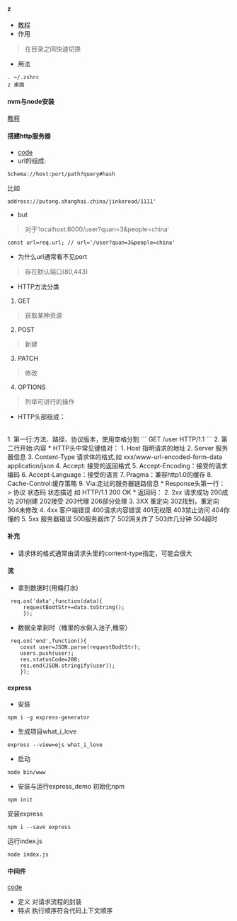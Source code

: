 #### z
* [教程](https://xiedaimala.com/tasks/11ad5683-7e18-4883-879d-8425e6a6ceb7/video_tutorials/d044ad5f-102b-4417-821c-015675d104c8)
* 作用
> 在目录之间快速切换
* 用法
```
. ~/.zshrc
z 桌面
```
#### nvm与node安装
[教程](https://xiedaimala.com/tasks/09e02796-29a6-4e4b-90f1-122d4dcdcacc/text_tutorials/7484ad66-f446-4c22-af5d-7ece2f731303)

#### 搭建http服务器
* [code](https://github.com/Hanqing1996/nodejs-learning/blob/master/simple_http_server.js)
* url的组成:
```
Schema://host:port/path?query#hash
```
比如
```
address://putong.shanghai.china/jinkeroad/1111'
```
* but
> 对于‘localhost:8000/user?quan=3&people=china‘
```
const url=req.url; // url='/user?quan=3&people=china'
```
* 为什么url通常看不见port
> 存在默认端口(80,443)
* HTTP方法分类
1. GET 
> 获取某种资源
2. POST
> 新建
3. PATCH
> 修改
4. OPTIONS
> 列举可进行的操作

* HTTP头部组成：
<br>
1. 第一行:方法、路径、协议版本，使用空格分割
```
GET /user HTTP/1.1
```
2. 第二行开始:内容
* HTTP头中常见键值对：
1. Host 指明请求的地址
2. Server 服务器信息
3. Content-Type 请求体的格式,如 xxx/www-url-encoded-form-data application/json
4. Accept: 接受的返回格式
5. Accept-Encoding：接受的请求编码
6. Accept-Language：接受的语言
7. Pragma：兼容http1.0的缓存
8. Cache-Control:缓存策略
9. Via:走过的服务器链路信息
* Response头第一行： 
> 协议 状态码 状态描述 如 HTTP/1.1 200 OK
* 返回码：
2. 2xx 请求成功 200成功 201创建 202接受 203代理 206部分处理
3. 3XX 重定向 302找到，重定向 304未修改
4. 4xx 客户端错误 400请求内容错误 401无权限 403禁止访问 404你懂的
5. 5xx 服务器错误 500服务器炸了 502网关炸了 503炸几分钟 504超时



#### 补充
* 请求体的格式通常由请求头里的content-type指定，可能会很大

#### 流
* 拿到数据时(用桶打水)
```
 req.on('data',function(data){
     requestBodtStr+=data.toString();
     });
```
* 数据全拿到时（桶里的水倒入池子,桶空）
```
 req.on('end',function(){
    const user=JSON.parse(requestBodtStr);
    users.push(user);
    res.statusCode=200;
    res.end(JSON.stringify(user));
    });
```
#### express
* 安装
```
npm i -g express-generator
```
* 生成项目what_i_love
```
express --view=ejs what_i_love
```
* 启动
```
node bin/www
```
* 安装与运行express_demo
初始化npm
```
npm init
```
安装express
```
npm i --save express
```
运行index.js
```
node index.js
```

#### 中间件
[code](https://github.com/Hanqing1996/nodejs-learning/blob/master/express_demo/index.js)
* 定义
对请求流程的封装
* 特点
执行顺序符合代码上下文顺序
